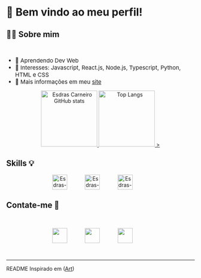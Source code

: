 # 👋 Bem vindo ao meu perfil!

<div>
 <h2>👨‍💻 Sobre mim</h2>
 <br>
 <ul>
  <li style="font-size: 15px"> 🌿 Aprendendo Dev Web
  <li style="font-size: 15px"> 🌵 Interesses: Javascript, React.js, Node.js, Typescript, Python, HTML e CSS
  <li style="font-size: 15px"> 🌴 Mais informações em meu <a href="https://esdrasaslc.github.io/meu-site/">site</a>
  <br>
</ul>
</div>

 <div>
 <p align="center">
   <a href="https://github.com/EsdrasAslc">
     <img height="150rem" alt="Esdras Carneiro GitHub stats" src="https://github-readme-stats.vercel.app/api?username=EsdrasAslc&show_icons=true&theme=radical&include_all_commits=true&count_private=true"/>
     <img height="150rem" alt="Top Langs" src="https://github-readme-stats.vercel.app/api/top-langs/?username=EsdrasAslc&layout=compact&langs_count=7&theme=radical"/>
>
  </a>
 </p>

 
<div>
 <h2>Skills 💡</h2>
 <p align="center">
  <img align="center" alt="Esdras-Js" height="40" src="https://img.shields.io/badge/HTML5-E34F26?style=for-the-badge&logo=html5&logoColor=white">
  &nbsp;&nbsp;&nbsp;&nbsp;&nbsp;&nbsp;&nbsp;&nbsp;&nbsp;&nbsp;
  <img align="center" alt="Esdras-HTML" height="40" src="https://img.shields.io/badge/CSS3-1572B6?style=for-the-badge&logo=css3&logoColor=white">
  &nbsp;&nbsp;&nbsp;&nbsp;&nbsp;&nbsp;&nbsp;&nbsp;&nbsp;&nbsp;
  <img align="center" alt="Esdras-CSS" height="40" src="https://img.shields.io/badge/JavaScript-323330?style=for-the-badge&logo=javascript&logoColor=F7DF1E">
  &nbsp;&nbsp;&nbsp;&nbsp;&nbsp;&nbsp;&nbsp;&nbsp;&nbsp;&nbsp;
</div>
 <div>
 <h2>Contate-me 📲</h2>
 <br>
 <p align="center">
  <a href="https://www.instagram.com/esdras.caarneiro/" target="_blank"><img align="center" height="40"  src="https://img.shields.io/badge/Instagram-E4405F?style=for-the-badge&logo=instagram&logoColor=white" target="_blank"></a>
&nbsp;&nbsp;&nbsp;&nbsp;&nbsp;&nbsp;&nbsp;&nbsp;&nbsp;&nbsp;
  <a href = "mailto:esdras.aslc2@gmail.com"><img align="center" height="40"  src="https://img.shields.io/badge/-Gmail-%23333?style=for-the-badge&logo=gmail&logoColor=white" target="_blank"></a>
  &nbsp;&nbsp;&nbsp;&nbsp;&nbsp;&nbsp;&nbsp;&nbsp;&nbsp;&nbsp;
  <a href="https://www.linkedin.com/in/esdras-carneiro-3a7800210/" target="_blank"><img align="center" height="40"  src="https://img.shields.io/badge/-LinkedIn-%230077B5?style=for-the-badge&logo=linkedin&logoColor=white" target="_blank"></a>
  &nbsp;&nbsp;&nbsp;&nbsp;&nbsp;&nbsp;&nbsp;&nbsp;&nbsp;&nbsp;
 </p>
 <br>
</div>
 <hr>
<div> 
 <p>README Inspirado em (<a href="https://github.com/arturjoaquim" target="_blank">Art</a>)</p>
 </div>



